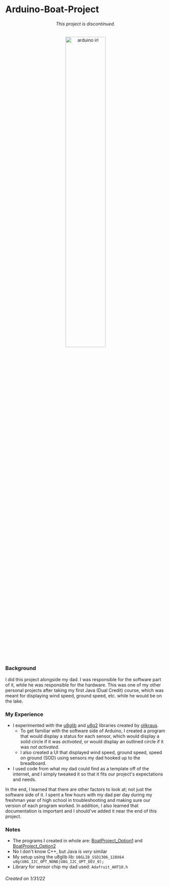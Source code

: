 # Arduino-Boat-Project
<div align="center">
  <h6>This project is discontinued.</h6>
  <p>
    <img src="https://codehs.com/uploads/5a6ea6c4038ac9c6982b3083865fb4d4" alt="arduino irl" width="50%" height="50%"/>
  </p>
</div>

### Background
I did this project alongside my dad. I was responsible for the software part of it, while he was responsible for the hardware. This was one of my other personal projects after taking my first Java (Dual Credit) course, which was meant for displaying wind speed, ground speed, etc. while he would be on the lake.

### My Experience
* I experimented with the [u8glib](https://github.com/olikraus/u8glib) and [u8g2](https://github.com/olikraus/u8g2) libraries created by [olikraus](https://github.com/olikraus).
  + To get familiar with the software side of Arduino, I created a program that would display a status for each sensor, which would display a solid circle if it was *activated*, or would  display an outlined circle if it was *not activated*.
  + I also created a UI that displayed wind speed, ground speed, speed on ground (SOD) using sensors my dad hooked up to the breadboard.
* I used code from what my dad could find as a template off of the internet, and I simply tweaked it so that it fits our project's expectations and needs.

In the end, I learned that there are other factors to look at; not just the software side of it. I spent a few hours with my dad per day during my freshman year of high school in troubleshooting and making sure our version of each program worked. In addition, I also learned that documentation is important and I should've added it near the end of this project.

### Notes
* The programs I created in whole are: [BoatProject_Option1](https://github.com/JasmineMontrichard/Arduino-Sensors-Project-2022/blob/main/BoatProject_Option1.ino) and [BoatProject_Option2](https://github.com/JasmineMontrichard/Arduino-Sensors-Project-2022/blob/main/BoatProject_Option2.ino)
* No I don't know C++, but Java is *very* similar
* My setup using the u8glib lib: `U8GLIB_SSD1306_128X64 u8g(U8G_I2C_OPT_NONE|U8G_I2C_OPT_DEV_0);`
* Library for sensor chip my dad used: `Adafruit_AHT10.h` 

###### Created on 1/31/22
